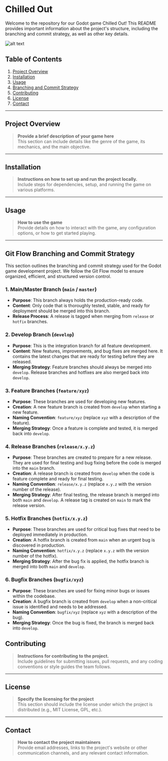 # Chilled Out

Welcome to the repository for our Godot game Chilled Out! This README provides important information about the project's structure, including the branching and commit strategy, as well as other key details.

![alt text](https://github.com/joshuaparmenter/Chilled-Out/blob/setup/DALL%C2%B7E%202025-03-08%2018.44.34%20-%20A%20logo%20for%20a%20cyberpunk%20pixel%20art%20dungeon%20crawler%20game%2C%20incorporating%20USB%20ports%20and%20wires.%20The%20design%20should%20have%20a%20futuristic%20and%20gritty%20cyberpunk%20aes.webp)

## Table of Contents

1. [Project Overview](#project-overview)
2. [Installation](#installation)
3. [Usage](#usage)
4. [Branching and Commit Strategy](#git-flow-branching-and-commit-strategy)
5. [Contributing](#contributing)
6. [License](#license)
7. [Contact](#contact)

---

## Project Overview

> **Provide a brief description of your game here**  
> This section can include details like the genre of the game, its mechanics, and the main objective.

---

## Installation

> **Instructions on how to set up and run the project locally.**  
> Include steps for dependencies, setup, and running the game on various platforms.

---

## Usage

> **How to use the game**  
> Provide details on how to interact with the game, any configuration options, or how to get started playing.

---

## Git Flow Branching and Commit Strategy

This section outlines the branching and commit strategy used for the Godot game development project. We follow the Git Flow model to ensure organized, efficient, and structured version control.

### 1. **Main/Master Branch** (`main` / `master`)
- **Purpose**: This branch always holds the production-ready code.
- **Content**: Only code that is thoroughly tested, stable, and ready for deployment should be merged into this branch.
- **Release Process**: A release is tagged when merging from `release` or `hotfix` branches.

### 2. **Develop Branch** (`develop`)
- **Purpose**: This is the integration branch for all feature development.
- **Content**: New features, improvements, and bug fixes are merged here. It contains the latest changes that are ready for testing before they are released.
- **Merging Strategy**: Feature branches should always be merged into `develop`. Release branches and hotfixes are also merged back into `develop`.

### 3. **Feature Branches** (`feature/xyz`)
- **Purpose**: These branches are used for developing new features.
- **Creation**: A new feature branch is created from `develop` when starting a new feature.
- **Naming Convention**: `feature/xyz` (replace `xyz` with a description of the feature).
- **Merging Strategy**: Once a feature is complete and tested, it is merged back into `develop`.

### 4. **Release Branches** (`release/x.y.z`)
- **Purpose**: These branches are created to prepare for a new release. They are used for final testing and bug fixing before the code is merged into the `main` branch.
- **Creation**: A release branch is created from `develop` when the code is feature complete and ready for final testing.
- **Naming Convention**: `release/x.y.z` (replace `x.y.z` with the version number of the release).
- **Merging Strategy**: After final testing, the release branch is merged into both `main` and `develop`. A release tag is created on `main` to mark the release version.

### 5. **Hotfix Branches** (`hotfix/x.y.z`)
- **Purpose**: These branches are used for critical bug fixes that need to be deployed immediately in production.
- **Creation**: A hotfix branch is created from `main` when an urgent bug is discovered in production.
- **Naming Convention**: `hotfix/x.y.z` (replace `x.y.z` with the version number of the hotfix).
- **Merging Strategy**: After the bug fix is applied, the hotfix branch is merged into both `main` and `develop`.

### 6. **Bugfix Branches** (`bugfix/xyz`)
- **Purpose**: These branches are used for fixing minor bugs or issues within the codebase.
- **Creation**: A bugfix branch is created from `develop` when a non-critical issue is identified and needs to be addressed.
- **Naming Convention**: `bugfix/xyz` (replace `xyz` with a description of the bug).
- **Merging Strategy**: Once the bug is fixed, the branch is merged back into `develop`.

## Contributing

> **Instructions for contributing to the project.**  
> Include guidelines for submitting issues, pull requests, and any coding conventions or style guides the team follows.

---

## License

> **Specify the licensing for the project**  
> This section should include the license under which the project is distributed (e.g., MIT License, GPL, etc.).

---

## Contact

> **How to contact the project maintainers**  
> Provide email addresses, links to the project's website or other communication channels, and any relevant contact information.
